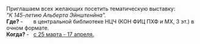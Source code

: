 <p>
Приглашаем всех желающих посетить тематическую выставку:
<br>
<i> "К 145-летию Альберта Эйнштенйна".</i>
<br>
<b> Где? </b>  - &nbsp;&nbsp;&nbsp;&nbsp;&nbsp; в центральной библиотеке НЦЧ (КОН ФИЦ ПХФ и МХ, 3 эт.) в очном формате.
<br>
<b> Когда? </b> - &nbsp; <a href="https://chglib.icp.ac.ru/subjex/"> с 25 марта - 17 апреля. </a>
</p>
